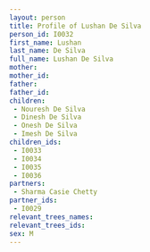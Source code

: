 ```yaml
---
layout: person
title: Profile of Lushan De Silva
person_id: I0032
first_name: Lushan
last_name: De Silva
full_name: Lushan De Silva
mother: 
mother_id: 
father: 
father_id: 
children:
 - Nouresh De Silva
 - Dinesh De Silva
 - Onesh De Silva
 - Imesh De Silva
children_ids:
 - I0033
 - I0034
 - I0035
 - I0036
partners:
 - Sharma Casie Chetty
partner_ids:
 - I0029
relevant_trees_names:
relevant_trees_ids:
sex: M
---
```


